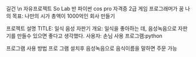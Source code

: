 길건
\n 자유프로젝트 So Lab 반
파이썬 cos pro 자격증 2급
게임 프로그래머가 꿈
나의 목표: 나만의 시가 총액이 1000억인 회사 만들기

프로젝트 설명
TITLE: 일식 음성 자판기
개요: 일식을 좋아하는 데, 음성녹음으로 자판기를 만들수 있으면 좋다고 생각했다.
사용자: 손님
사용 프로그램:python

프로그램 사용 방법
프로 그램 설치후 음성녹음으로 음식이름을 말하면 주문 가능
